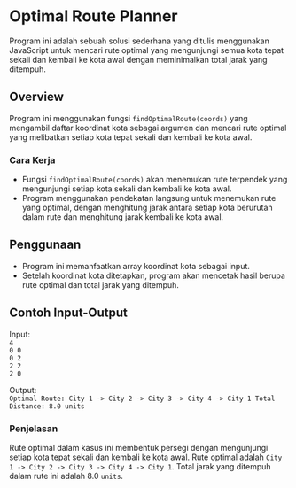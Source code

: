 # Optimal Route Planner

Program ini adalah sebuah solusi sederhana yang ditulis menggunakan JavaScript untuk mencari rute optimal yang mengunjungi semua kota tepat sekali dan kembali ke kota awal dengan meminimalkan total jarak yang ditempuh.

## Overview

Program ini menggunakan fungsi `findOptimalRoute(coords)` yang mengambil daftar koordinat kota sebagai argumen dan mencari rute optimal yang melibatkan setiap kota tepat sekali dan kembali ke kota awal.

### Cara Kerja

- Fungsi `findOptimalRoute(coords)` akan menemukan rute terpendek yang mengunjungi setiap kota sekali dan kembali ke kota awal.
- Program menggunakan pendekatan langsung untuk menemukan rute yang optimal, dengan menghitung jarak antara setiap kota berurutan dalam rute dan menghitung jarak kembali ke kota awal.

## Penggunaan

- Program ini memanfaatkan array koordinat kota sebagai input.
- Setelah koordinat kota ditetapkan, program akan mencetak hasil berupa rute optimal dan total jarak yang ditempuh.

## Contoh Input-Output

Input: <br>
`4` <br>
`0 0` <br>
`0 2` <br>
`2 2` <br>
`2 0` <br>

Output: <br>
`Optimal Route: City 1 -> City 2 -> City 3 -> City 4 -> City 1
Total Distance: 8.0 units`

### Penjelasan

Rute optimal dalam kasus ini membentuk persegi dengan mengunjungi setiap kota tepat sekali dan kembali ke kota awal. Rute optimal adalah `City 1 -> City 2 -> City 3 -> City 4 -> City 1`. Total jarak yang ditempuh dalam rute ini adalah 8.0 `units`.
